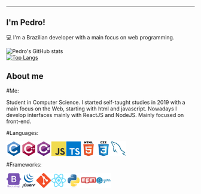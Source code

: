 ----------------------------------------------------------------------------
<link rel="stylesheet" href="https://cdn.jsdelivr.net/gh/devicons/devicon@v2.12.0/devicon.min.css">

## I'm Pedro!

:computer: I'm a Brazilian developer with a main focus on web programming.

 <i class="devicon-cplusplus-plain"></i>
 
 
![Pedro's GitHub stats](https://github-readme-stats.vercel.app/api?username=PedroGontijo13&theme=dark&show_icons=true)
<br>
[![Top Langs](https://github-readme-stats.vercel.app/api/top-langs/?username=PedroGontijo13&theme=dark&show_icons=true&layout=compact)](https://github.com/anuraghazra/github-readme-stats)

## About me

#Me:

Student in Computer Science. I started self-taught studies in 2019 with a main focus on the Web, starting with html and javascript. Nowadays I develop interfaces mainly with ReactJS and NodeJS. Mainly focused on front-end.

#Languages:
<div style="display: inline_block">
<img width=40 align="center" src="https://github.com/devicons/devicon/blob/master/icons/c/c-original.svg" /><img width=40 align="center" src="https://github.com/devicons/devicon/blob/master/icons/cplusplus/cplusplus-original.svg" /><img width=40 align="center" src="https://github.com/devicons/devicon/blob/master/icons/csharp/csharp-original.svg" /><img width=40 align="center" src="https://github.com/devicons/devicon/blob/master/icons/javascript/javascript-original.svg" /><img width=40 align="center" src="https://github.com/devicons/devicon/blob/master/icons/typescript/typescript-original.svg" /><img width=40 align="center" src="https://github.com/devicons/devicon/blob/master/icons/html5/html5-original-wordmark.svg" /><img width=40 align="center" src="https://github.com/devicons/devicon/blob/master/icons/css3/css3-original-wordmark.svg" /><img width=40 align="center" src="https://github.com/devicons/devicon/blob/master/icons/mysql/mysql-original.svg" />
</div>

#Frameworks:

<div style="display: inline_block">
<img width=40 align="center" src="https://github.com/devicons/devicon/blob/master/icons/bootstrap/bootstrap-plain-wordmark.svg" /><img width=40 align="center" src="https://github.com/devicons/devicon/blob/master/icons/jquery/jquery-original-wordmark.svg" /><img width=40 align="center" src="https://github.com/devicons/devicon/blob/master/icons/git/git-original.svg" /><img width=40 align="center" src="https://github.com/devicons/devicon/blob/master/icons/react/react-original.svg" /><img width=40 align="center" src="https://github.com/devicons/devicon/blob/master/icons/python/python-original.svg" /><img width=40 align="center" src="https://github.com/devicons/devicon/blob/master/icons/npm/npm-original-wordmark.svg" /><img width=40 align="center" src="https://github.com/devicons/devicon/blob/master/icons/yarn/yarn-original-wordmark.svg" />
</div>
